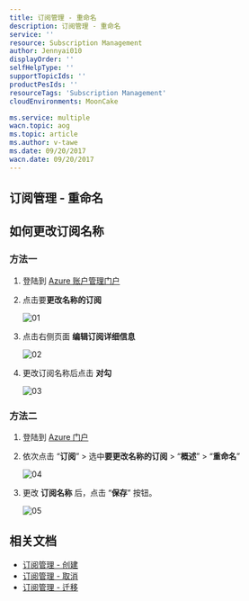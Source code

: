```yaml
---
title: 订阅管理 - 重命名
description: 订阅管理 - 重命名
service: ''
resource: Subscription Management
author: Jennyai010
displayOrder: ''
selfHelpType: ''
supportTopicIds: ''
productPesIds: ''
resourceTags: 'Subscription Management'
cloudEnvironments: MoonCake

ms.service: multiple
wacn.topic: aog
ms.topic: article
ms.author: v-tawe
ms.date: 09/20/2017
wacn.date: 09/20/2017
---
```

## 订阅管理 - 重命名

## 如何更改订阅名称

### 方法一

1. 登陆到 [Azure 账户管理门户](https://account.windowsazure.cn)
2. 点击要**更改名称的订阅**

    ![01](media/aog-subscription-management-create/01.png)

3. 点击右侧页面 **编辑订阅详细信息**

    ![02](media/aog-subscription-management-create/02.png)

4. 更改订阅名称后点击 **对勾**

    ![03](media/aog-subscription-management-create/03.png)

### 方法二

1. 登陆到 [Azure 门户](https://portal.azure.cn)
2. 依次点击 “**订阅**” > 选中**要更改名称的订阅** > “**概述**” > “**重命名**”

    ![04](media/aog-subscription-management-create/04.png)

3. 更改 **订阅名称** 后，点击 “**保存**” 按钮。

    ![05](media/aog-subscription-management-create/05.png)

## 相关文档

- [订阅管理 - 创建](aog-subscription-management-create.md)
- [订阅管理 - 取消](aog-subscription-management-cancel.md)
- [订阅管理 - 迁移](aog-subscription-management-migrate.md)